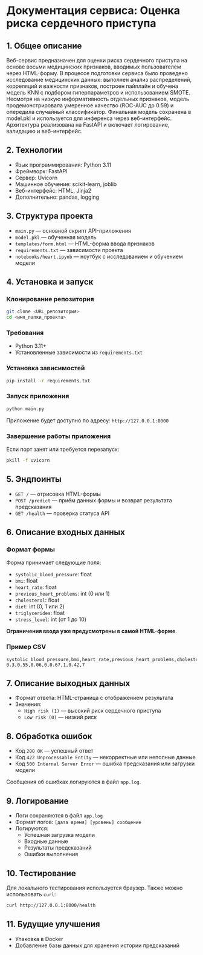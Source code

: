 # Документация сервиса: Оценка риска сердечного приступа

## 1. Общее описание

Веб-сервис предназначен для оценки риска сердечного приступа на основе восьми медицинских признаков, вводимых пользователем через HTML-форму. В процессе подготовки сервиса было проведено исследование медицинских данных: выполнен анализ распределений, корреляций и важности признаков, построен пайплайн и обучена модель KNN с подбором гиперпараметров и использованием SMOTE. Несмотря на низкую информативность отдельных признаков, модель продемонстрировала умеренное качество (ROC-AUC до 0.59) и опередила случайный классификатор. Финальная модель сохранена в model.pkl и используется для инференса через веб-интерфейс. Архитектура реализована на FastAPI и включает логирование, валидацию и веб-интерфейс.

## 2. Технологии

- Язык программирования: Python 3.11
- Фреймворк: FastAPI
- Сервер: Uvicorn
- Машинное обучение: scikit-learn, joblib
- Веб-интерфейс: HTML, Jinja2
- Дополнительно: pandas, logging

## 3. Структура проекта

- `main.py` — основной скрипт API-приложения
- `model.pkl` — обученная модель
- `templates/form.html` — HTML-форма ввода признаков
- `requirements.txt` — зависимости проекта
- `notebooks/heart.ipynb` — ноутбук c исследованием и обучением модели

## 4. Установка и запуск

### Клонирование репозитория

```bash
git clone <URL_репозитория>
cd <имя_папки_проекта>
```

### Требования

- Python 3.11+
- Установленные зависимости из `requirements.txt`

### Установка зависимостей

```bash
pip install -r requirements.txt
```

### Запуск приложения

```bash
python main.py
```

Приложение будет доступно по адресу: `http://127.0.0.1:8000`

### Завершение работы приложения

Если порт занят или требуется перезапуск:

```bash
pkill -f uvicorn
```

## 5. Эндпоинты

- `GET /` — отрисовка HTML-формы
- `POST /predict` — приём данных формы и возврат результата предсказания
- `GET /health` — проверка статуса API

## 6. Описание входных данных

### Формат формы

Форма принимает следующие поля:

- `systolic_blood_pressure`: float
- `bmi`: float
- `heart_rate`: float
- `previous_heart_problems`: int (0 или 1)
- `cholesterol`: float
- `diet`: int (0, 1 или 2)
- `triglycerides`: float
- `stress_level`: int (от 1 до 10)

**Ограничения ввода уже предусмотрены в самой HTML-форме**.

### Пример CSV

```csv
systolic_blood_pressure,bmi,heart_rate,previous_heart_problems,cholesterol,diet,triglycerides,stress_level
0.3,0.55,0.06,0,0.67,1,0.42,7
```

## 7. Описание выходных данных

- Формат ответа: HTML-страница с отображением результата
- Значения:
  - `High risk (1)` — высокий риск сердечного приступа
  - `Low risk (0)` — низкий риск

## 8. Обработка ошибок

- Код `200 OK` — успешный ответ
- Код `422 Unprocessable Entity` — некорректные или неполные данные
- Код `500 Internal Server Error` — ошибка предсказания или загрузки модели

Сообщения об ошибках логируются в файл `app.log`.

## 9. Логирование

- Логи сохраняются в файл `app.log`
- Формат логов: `[дата время] [уровень] сообщение`
- Логируются:
  - Успешная загрузка модели
  - Входные данные
  - Результаты предсказаний
  - Ошибки выполнения

## 10. Тестирование

Для локального тестирования используется браузер. Также можно использовать `curl`:

```bash
curl http://127.0.0.1:8000/health
```

## 11. Будущие улучшения

- Упаковка в Docker
- Добавление базы данных для хранения истории предсказаний